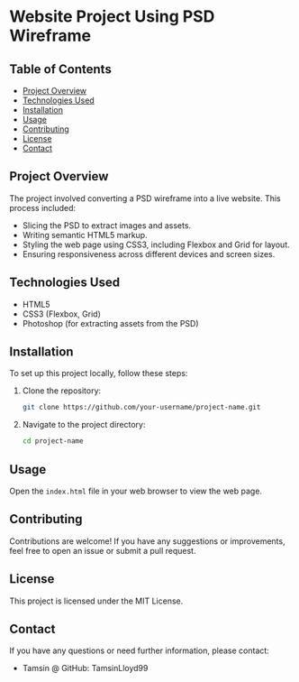 # Website Project Using PSD Wireframe

## Table of Contents
- [Project Overview](#project-overview)
- [Technologies Used](#technologies-used)
- [Installation](#installation)
- [Usage](#usage)
- [Contributing](#contributing)
- [License](#license)
- [Contact](#contact)

## Project Overview
The project involved converting a PSD wireframe into a live website. This process included:
- Slicing the PSD to extract images and assets.
- Writing semantic HTML5 markup.
- Styling the web page using CSS3, including Flexbox and Grid for layout.
- Ensuring responsiveness across different devices and screen sizes.

## Technologies Used
- HTML5
- CSS3 (Flexbox, Grid)
- Photoshop (for extracting assets from the PSD)

## Installation
To set up this project locally, follow these steps:
1. Clone the repository:
    ```bash
    git clone https://github.com/your-username/project-name.git
    ```
2. Navigate to the project directory:
    ```bash
    cd project-name
    ```

## Usage
Open the `index.html` file in your web browser to view the web page.

## Contributing
Contributions are welcome! If you have any suggestions or improvements, feel free to open an issue or submit a pull request.

## License
This project is licensed under the MIT License.

## Contact
If you have any questions or need further information, please contact:
- Tamsin @ GitHub: TamsinLloyd99

